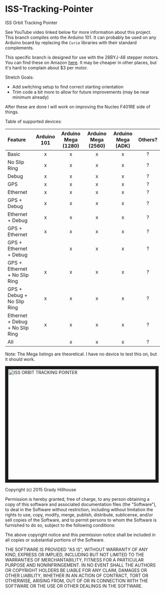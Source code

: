 # ISS-Tracking-Pointer
ISS Orbit Tracking Pointer

See YouTube video linked below for more information about this project. This branch compiles onto the Arduino 101. It can probably be used on any Arduino board by replacing the `Curie` libraries with their standard complements.

This specific branch is designed for use with the 28BYJ-48 stepper motors. You can find these on Amazon [here](https://smile.amazon.com/gp/product/B01CP18J4A/ref=oh_aui_detailpage_o06_s00?ie=UTF8&psc=1). It may be cheaper in other places, but it's hard to complain about $3 per motor.

Stretch Goals:
* Add switching setup to find correct starting orientation
* Trim code a bit more to allow for future improvements (may be near minimum already)
 
After these are done I will work on improving the Nucleo F401RE side of things.

Table of supported devices:

|             Feature             | Arduino 101 | Arduino Mega (1280) | Arduino Mega (2560) | Arduino Mega (ADK) | Others? |
| :------------------------------ | :---------: | :-----------------: | :-----------------: | :----------------: | :-----: |
| Basic                           | x           | x                   | x                   | x                  | ?       |
| No Slip Ring                    | x           | x                   | x                   | x                  | ?       |
| Debug                           | x           | x                   | x                   | x                  | ?       |
| GPS                             | x           | x                   | x                   | x                  | ?       |
| Ethernet                        | x           | x                   | x                   | x                  | ?       |
| GPS + Debug                     | x           | x                   | x                   | x                  | ?       |
| Ethernet + Debug                | x           | x                   | x                   | x                  | ?       |
| GPS + Ethernet                  | x           | x                   | x                   | x                  | ?       |
| GPS + Ethernet + Debug          |             | x                   | x                   | x                  | ?       |
| GPS + Ethernet + No Slip Ring   | x           | x                   | x                   | x                  | ?       |
| GPS + Debug + No Slip Ring      | x           | x                   | x                   | x                  | ?       |
| Ethernet + Debug + No Slip Ring | x           | x                   | x                   | x                  | ?       |
| All                             |             | x                   | x                   | x                  | ?       |

Note: The Mega listings are theoretical. I have no device to test this on, but it should work.

<a href="https://www.youtube.com/watch?v=sIE0mcOGnms" target="_blank"><img src="http://img.youtube.com/vi/sIE0mcOGnms/0.jpg" 
alt="ISS ORBIT TRACKING POINTER" width="480" height="360" border="10" /></a>

Copyright (c) 2015 Grady Hillhouse

Permission is hereby granted, free of charge, to any person obtaining a copy
of this software and associated documentation files (the "Software"), to deal
in the Software without restriction, including without limitation the rights
to use, copy, modify, merge, publish, distribute, sublicense, and/or sell
copies of the Software, and to permit persons to whom the Software is
furnished to do so, subject to the following conditions:

The above copyright notice and this permission notice shall be included in all
copies or substantial portions of the Software.

THE SOFTWARE IS PROVIDED "AS IS", WITHOUT WARRANTY OF ANY KIND, EXPRESS OR
IMPLIED, INCLUDING BUT NOT LIMITED TO THE WARRANTIES OF MERCHANTABILITY,
FITNESS FOR A PARTICULAR PURPOSE AND NONINFRINGEMENT. IN NO EVENT SHALL THE
AUTHORS OR COPYRIGHT HOLDERS BE LIABLE FOR ANY CLAIM, DAMAGES OR OTHER
LIABILITY, WHETHER IN AN ACTION OF CONTRACT, TORT OR OTHERWISE, ARISING FROM,
OUT OF OR IN CONNECTION WITH THE SOFTWARE OR THE USE OR OTHER DEALINGS IN THE
SOFTWARE.
